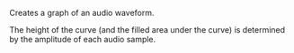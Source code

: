 Creates a graph of an audio waveform.

The height of the curve (and the filled area under the curve) is determined by the amplitude of each audio sample.
